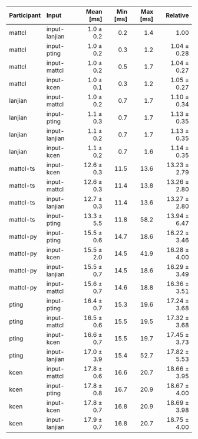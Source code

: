 | Participant | Input | Mean [ms] | Min [ms] | Max [ms] | Relative |
|:---|:---|---:|---:|---:|---:|
| mattcl | input-lanjian | 1.0 ± 0.2 | 0.2 | 1.4 | 1.00 |
| mattcl | input-pting | 1.0 ± 0.2 | 0.3 | 1.2 | 1.04 ± 0.28 |
| mattcl | input-mattcl | 1.0 ± 0.2 | 0.5 | 1.7 | 1.04 ± 0.27 |
| mattcl | input-kcen | 1.0 ± 0.1 | 0.3 | 1.2 | 1.05 ± 0.27 |
| lanjian | input-mattcl | 1.0 ± 0.2 | 0.7 | 1.7 | 1.10 ± 0.34 |
| lanjian | input-pting | 1.1 ± 0.3 | 0.7 | 1.7 | 1.13 ± 0.35 |
| lanjian | input-lanjian | 1.1 ± 0.2 | 0.7 | 1.7 | 1.13 ± 0.35 |
| lanjian | input-kcen | 1.1 ± 0.2 | 0.7 | 1.6 | 1.14 ± 0.35 |
| mattcl-ts | input-kcen | 12.6 ± 0.3 | 11.5 | 13.6 | 13.23 ± 2.79 |
| mattcl-ts | input-mattcl | 12.6 ± 0.3 | 11.4 | 13.8 | 13.26 ± 2.80 |
| mattcl-ts | input-lanjian | 12.7 ± 0.3 | 11.4 | 13.6 | 13.27 ± 2.80 |
| mattcl-ts | input-pting | 13.3 ± 5.5 | 11.8 | 58.2 | 13.94 ± 6.47 |
| mattcl-py | input-pting | 15.5 ± 0.6 | 14.7 | 18.6 | 16.22 ± 3.46 |
| mattcl-py | input-kcen | 15.5 ± 2.0 | 14.5 | 41.9 | 16.28 ± 4.00 |
| mattcl-py | input-lanjian | 15.5 ± 0.7 | 14.5 | 18.6 | 16.29 ± 3.49 |
| mattcl-py | input-mattcl | 15.6 ± 0.7 | 14.6 | 18.8 | 16.36 ± 3.51 |
| pting | input-pting | 16.4 ± 0.7 | 15.3 | 19.6 | 17.24 ± 3.68 |
| pting | input-mattcl | 16.5 ± 0.6 | 15.5 | 19.5 | 17.32 ± 3.68 |
| pting | input-kcen | 16.6 ± 0.7 | 15.5 | 19.7 | 17.45 ± 3.73 |
| pting | input-lanjian | 17.0 ± 3.9 | 15.4 | 52.7 | 17.82 ± 5.53 |
| kcen | input-mattcl | 17.8 ± 0.6 | 16.6 | 20.7 | 18.66 ± 3.95 |
| kcen | input-pting | 17.8 ± 0.8 | 16.7 | 20.9 | 18.67 ± 4.00 |
| kcen | input-kcen | 17.8 ± 0.7 | 16.8 | 20.9 | 18.69 ± 3.98 |
| kcen | input-lanjian | 17.9 ± 0.7 | 16.8 | 20.7 | 18.75 ± 4.00 |

